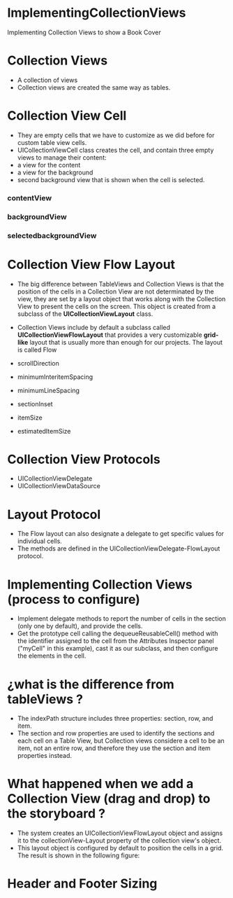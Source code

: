 # ImplementingCollectionViews
Implementing Collection Views to show a Book Cover

# Collection Views

- A collection of views
- Collection views are created the same way as tables.

# Collection View Cell

- They are empty cells that we have to customize as we did before for custom table view cells.
- UICollectionViewCell class creates the cell, and contain three empty views to manage their content:
- a view for the content
- a view for the background
- second background view that is shown when the cell is selected.

### contentView
### backgroundView
### selectedbackgroundView

# Collection View Flow Layout

- The big difference between TableViews and Collection Views is that the position of the cells in a Collection View are not determinated by the view, they are set by a layout object that works along with the Collection View to present the cells on the screen. This object is created from a subclass of the **UICollectionViewLayout** class. 

- Collection Views include by default a subclass called **UICollectionViewFlowLayout** that provides a very customizable **grid-like** layout that is usually more than enough for our projects. The layout is called Flow

- scrollDirection
- minimumInteritemSpacing
- minimumLineSpacing
- sectionInset
- itemSize
- estimatedItemSize

# Collection View Protocols

- UICollectionViewDelegate
- UICollectionViewDataSource

# Layout Protocol

- The Flow layout can also designate a delegate to get specific values for individual cells.
- The methods are defined in the UICollectionViewDelegate-FlowLayout protocol.

# Implementing Collection Views (process to configure)

- Implement delegate methods to report the number of cells in the section (only one by default), and provide the cells.
- Get the prototype cell calling the dequeueReusableCell() method with the identifier assigned to the cell from the Attributes Inspector panel ("myCell" in this example), cast it as our subclass, and then configure the elements in the cell.

# ¿what is the difference from tableViews ?

- The indexPath structure includes three properties: section, row, and item.
- The section and row properties are used to identify the sections and each cell on a Table View, but Collection views considere a cell to be an item, not an entire row, and therefore they use the section and item properties instead.

# What happened when we add a Collection View (drag and drop) to the storyboard ?

- The system creates an UICollectionViewFlowLayout object and assigns it to the collectionView-Layout property of the collection view's object.
- This layout object is configured by default to position the cells in a grid. The result is shown in the following figure:

# Header and Footer Sizing





